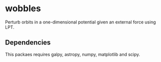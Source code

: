 # wobbles

Perturb orbits in a one-dimensional potential given an external force using LPT.

## Dependencies

This packaes requires galpy, astropy, numpy, matplotlib and scipy.

